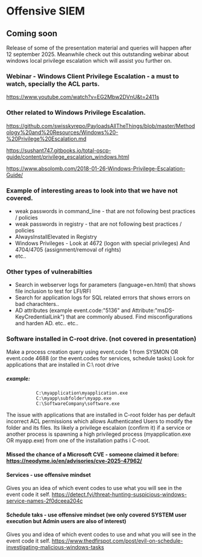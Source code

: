 # Offensive SIEM
## Coming soon

Release of some of the presentation material and queries will happen after 12 september 2025.
Meanwhile check out this outstanding webinar about windows local privilege escalation which will assist you further on.

### Webinar - Windows Client Privilege Escalation - a must to watch, specially the ACL parts.
https://www.youtube.com/watch?v=EG2Mbw2DVnU&t=2411s

### Other related to Windows Privilege Escalation.
https://github.com/swisskyrepo/PayloadsAllTheThings/blob/master/Methodology%20and%20Resources/Windows%20-%20Privilege%20Escalation.md

https://sushant747.gitbooks.io/total-oscp-guide/content/privilege_escalation_windows.html

https://www.absolomb.com/2018-01-26-Windows-Privilege-Escalation-Guide/

### Example of interesting areas to look into that we have not covered.
* weak passwords in command_line - that are not following best practices / policies
* weak passwords in registry  - that are not following best practices / policies
* AlwaysInstallElevated in Registry
* Windows Privileges - Look at 4672 (logon with special privileges) And 4704/4705 (assignment/removal of rights)
* etc..

### Other types of vulnerabilties
* Search in webserver logs for parameters (language=en.html) that shows file inclusion to test for LFI/RFI
* Search for application logs for SQL related errors that shows errors on bad charachters..
* AD attributes (example event.code:"5136" and Attribute:"msDS-KeyCredentialLink") that are commonly abused. Find misconfigurations and harden AD. 
etc.. etc..

### Software installed in C-root drive. (not covered in presentation)
Make a process creation query using event.code 1 from SYSMON OR event.code 4688 (or the event.codes for services, schedule tasks)
Look for applications that are installed in C:\ root drive
##### example: 
               C:\myapplication\myapplication.exe
               C:\myapp\subfolder\myapp.exe
               C:\SoftwareCompany\software.exe

The issue with applications that are installed in C-root folder has per default incorrect ACL permissions which allows Authenticated Users to modify the folder and its files.
Its likely a privilege escalaion (confirm it) if a service or another process is spawning a high privileged process (myapplication.exe OR myapp.exe) from one of the installation paths i C-root.
#### Missed the chance of a Microsoft CVE - someone claimed it before: https://neodyme.io/en/advisories/cve-2025-47962/



#### Services - use offensive mindset
Gives you an idea of which event codes to use what you will see in the event code it self.
https://detect.fyi/threat-hunting-suspicious-windows-service-names-2f0dceea204c

#### Schedule taks - use offensive mindset (we only covered SYSTEM user execution but Admin users are also of interest)
Gives you and idea of which event codes to use and what you will see in the event code it self.
https://www.thedfirspot.com/post/evil-on-schedule-investigating-malicious-windows-tasks







